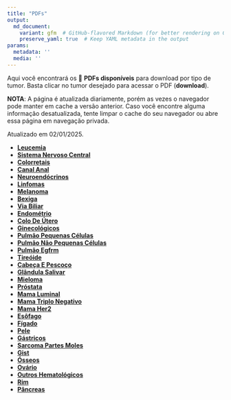 ```yaml
---
title: "PDFs"
output: 
  md_document:
    variant: gfm  # GitHub-flavored Markdown (for better rendering on GitHub)
    preserve_yaml: true  # Keep YAML metadata in the output
params:
  metadata: ''
  media: ''
---
```


<script async src="https://scripts.simpleanalyticscdn.com/latest.js"></script>

Aqui você encontrará os 📝 **PDFs disponíveis** para download por tipo
de tumor. Basta clicar no tumor desejado para acessar o PDF
(**download**).

**NOTA**: A página é atualizada diariamente, porém as vezes o navegador
pode manter em cache a versão anterior. Caso você encontre alguma
informação desatualizada, tente limpar o cache do seu navegador ou abre
essa página em navegação privada.

Atualizado em 02/01/2025.

- [**Leucemia**](https://coeoralmeds-e768.restdb.io/media/67763d1cf63b8048000b69f3?download=true)
- [**Sistema Nervoso
  Central**](https://coeoralmeds-e768.restdb.io/media/67763d1df63b8048000b69f6?download=true)
- [**Colorretais**](https://coeoralmeds-e768.restdb.io/media/67763d1ff63b8048000b69fb?download=true)
- [**Canal
  Anal**](https://coeoralmeds-e768.restdb.io/media/67763d21f63b8048000b69fd?download=true)
- [**Neuroendócrinos**](https://coeoralmeds-e768.restdb.io/media/67763d22f63b8048000b69ff?download=true)
- [**Linfomas**](https://coeoralmeds-e768.restdb.io/media/67763d23f63b8048000b6a01?download=true)
- [**Melanoma**](https://coeoralmeds-e768.restdb.io/media/67763d24f63b8048000b6a03?download=true)
- [**Bexiga**](https://coeoralmeds-e768.restdb.io/media/67763d25f63b8048000b6a05?download=true)
- [**Via
  Biliar**](https://coeoralmeds-e768.restdb.io/media/67763d26f63b8048000b6a07?download=true)
- [**Endométrio**](https://coeoralmeds-e768.restdb.io/media/67763d27f63b8048000b6a09?download=true)
- [**Colo De
  Útero**](https://coeoralmeds-e768.restdb.io/media/67763d28f63b8048000b6a0b?download=true)
- [**Ginecológicos**](https://coeoralmeds-e768.restdb.io/media/67763d29f63b8048000b6a0d?download=true)
- [**Pulmão Pequenas
  Células**](https://coeoralmeds-e768.restdb.io/media/67763d2af63b8048000b6a0f?download=true)
- [**Pulmão Não Pequenas
  Células**](https://coeoralmeds-e768.restdb.io/media/67763d2bf63b8048000b6a11?download=true)
- [**Pulmão
  Egfrm**](https://coeoralmeds-e768.restdb.io/media/67763d2cf63b8048000b6a13?download=true)
- [**Tireóide**](https://coeoralmeds-e768.restdb.io/media/67763d2ff63b8048000b6a17?download=true)
- [**Cabeça E
  Pescoço**](https://coeoralmeds-e768.restdb.io/media/67763d30f63b8048000b6a1c?download=true)
- [**Glândula
  Salivar**](https://coeoralmeds-e768.restdb.io/media/67763d31f63b8048000b6a1e?download=true)
- [**Mieloma**](https://coeoralmeds-e768.restdb.io/media/67763d32f63b8048000b6a20?download=true)
- [**Próstata**](https://coeoralmeds-e768.restdb.io/media/67763d33f63b8048000b6a22?download=true)
- [**Mama
  Luminal**](https://coeoralmeds-e768.restdb.io/media/67763d36f63b8048000b6a26?download=true)
- [**Mama Triplo
  Negativo**](https://coeoralmeds-e768.restdb.io/media/67763d37f63b8048000b6a28?download=true)
- [**Mama
  Her2**](https://coeoralmeds-e768.restdb.io/media/67763d38f63b8048000b6a2a?download=true)
- [**Esôfago**](https://coeoralmeds-e768.restdb.io/media/67763d39f63b8048000b6a2c?download=true)
- [**Fígado**](https://coeoralmeds-e768.restdb.io/media/67763d3af63b8048000b6a2e?download=true)
- [**Pele**](https://coeoralmeds-e768.restdb.io/media/67763d3bf63b8048000b6a30?download=true)
- [**Gástricos**](https://coeoralmeds-e768.restdb.io/media/67763d3cf63b8048000b6a32?download=true)
- [**Sarcoma Partes
  Moles**](https://coeoralmeds-e768.restdb.io/media/67763d3df63b8048000b6a34?download=true)
- [**Gist**](https://coeoralmeds-e768.restdb.io/media/67763d3ef63b8048000b6a36?download=true)
- [**Ósseos**](https://coeoralmeds-e768.restdb.io/media/67763d3ff63b8048000b6a38?download=true)
- [**Ovário**](https://coeoralmeds-e768.restdb.io/media/67763d41f63b8048000b6a3a?download=true)
- [**Outros
  Hematológicos**](https://coeoralmeds-e768.restdb.io/media/67763d42f63b8048000b6a3c?download=true)
- [**Rim**](https://coeoralmeds-e768.restdb.io/media/67763d43f63b8048000b6a3e?download=true)
- [**Pâncreas**](https://coeoralmeds-e768.restdb.io/media/67763d44f63b8048000b6a40?download=true)
